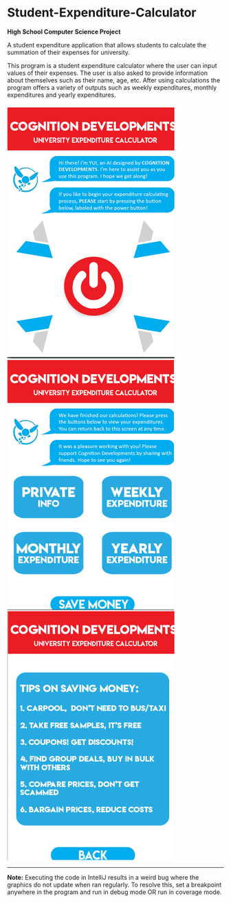 # Student-Expenditure-Calculator
**High School Computer Science Project**

A student expenditure application that allows students to calculate the summation of their expenses for university.

This program is a student expenditure calculator where the user can input values of their expenses.
The user is also asked to provide information about themselves such as their name, age, etc.
After using calculations the program offers a variety of outputs such as weekly expenditures, monthly expenditures and yearly expenditures.

![Student Expenditure Calculator](Start.png)
![Student Expenditure Calculator](Expenses.png)
![Student Expenditure Calculator](Tips.png)
___

**Note:** Executing the code in IntelliJ results in a weird bug where the graphics do not update when ran regularly. To resolve this, set a breakpoint anywhere in the program and run in debug mode OR run in coverage mode.
